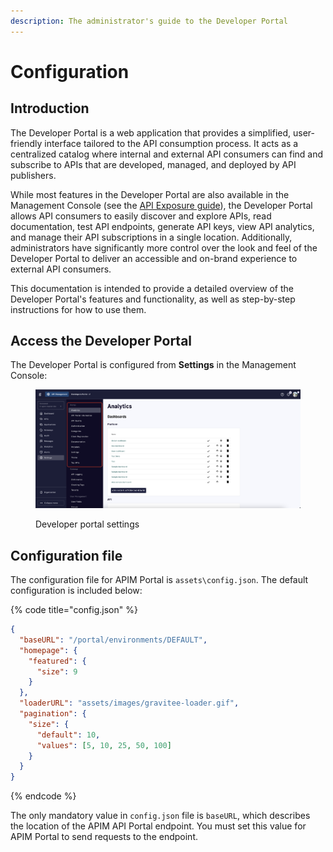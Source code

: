 ```yaml
---
description: The administrator's guide to the Developer Portal
---
```


# Configuration

## Introduction

The Developer Portal is a web application that provides a simplified, user-friendly interface tailored to the API consumption process. It acts as a centralized catalog where internal and external API consumers can find and subscribe to APIs that are developed, managed, and deployed by API publishers.

While most features in the Developer Portal are also available in the Management Console (see the [API Exposure guide](broken-reference)), the Developer Portal allows API consumers to easily discover and explore APIs, read documentation, test API endpoints, generate API keys, view API analytics, and manage their API subscriptions in a single location. Additionally, administrators have significantly more control over the look and feel of the Developer Portal to deliver an accessible and on-brand experience to external API consumers.

This documentation is intended to provide a detailed overview of the Developer Portal's features and functionality, as well as step-by-step instructions for how to use them.

## Access the Developer Portal

The Developer Portal is configured from **Settings** in the Management Console:

<figure><img src="../../.gitbook/assets/dev_portal_settings.png" alt=""><figcaption><p>Developer portal settings</p></figcaption></figure>

## Configuration file

The configuration file for APIM Portal is `assets\config.json`. The default configuration is included below:

{% code title="config.json" %}
```json
{
  "baseURL": "/portal/environments/DEFAULT",
  "homepage": {
    "featured": {
      "size": 9
    }
  },
  "loaderURL": "assets/images/gravitee-loader.gif",
  "pagination": {
    "size": {
      "default": 10,
      "values": [5, 10, 25, 50, 100]
    }
  }
}
```
{% endcode %}

The only mandatory value in `config.json` file is `baseURL`, which describes the location of the APIM API Portal endpoint. You must set this value for APIM Portal to send requests to the endpoint.
